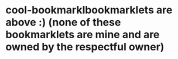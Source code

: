 # cool-bookmarklbookmarklets are above :) (none of these bookmarklets are mine and are owned by the respectful owner)
